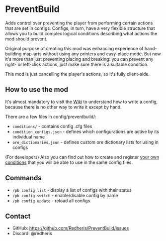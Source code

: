 # PreventBuild

Adds control over preventing the player from performing certain actions that are set in configs. Configs, in turn, have a very flexible structure that allows you to build complex logical conditions describing what actions the mod should prevent.

Original purpose of creating this mod was enhancing experience of hand-building map-arts without using any printers and easy-place mode. But now it's more than just preventing placing and breaking: you can prevent any right- or left-click actions, just make sure there is a suitable condition.

This mod is just cancelling the player's actions, so it's fully client-side.

## How to use the mod

It's almost mandatory to visit the [Wiki](https://github.com/Redheris/PreventBuild/wiki) to understand how to write a config, because there is no other way to write it except by hand.

There are a few files in config/preventbuild/:
- `conditions/` - contains config .cfg files
- `condition_configs.json` - defines which configurations are active by its individual name
- `ore_dictionaries.json` - defines custom ore dictionary lists for using in configs

(For developers) Also you can find out how to create and register [your own conditions](https://github.com/Redheris/PreventBuild/wiki/(For-deveolpers)-Condition-Registry) that you will be able to use in the same config files.

## Commands
- `/pb config list` - display a list of configs with their status
- `/pb config switch` <name> - enable/disable config by name
- `/pb config update` - reload all configs

## Contact

- GitHub: https://github.com/Redheris/PreventBuild/issues
- Discord: @redheris
